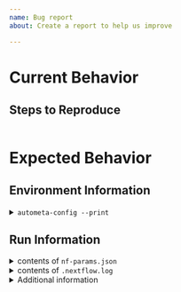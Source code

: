 ```yaml
---
name: Bug report
about: Create a report to help us improve

---
```


<!--
Hi!  Read this; it's important.

This is an issue tracker for Autometa.  File bug reports for Autometa here.

**please include all requested information below.**

If a maintainer determines more information is required to understand
your issue, and it is not provided (in a timely manner), your issue may be closed.

-->

# Current Behavior

<!-- What actually happens?
     If you want to include console output, please use "Steps to Reproduce" below. -->

## Steps to Reproduce

<!-- If the current behavior is a bug, please provide specific, minimal steps to independently reproduce.
     Include the exact autometa commands that reproduce the issue and their output between the ticks below. -->

```bash

```

# Expected Behavior
<!-- What do you think should happen? -->

## Environment Information

<details><summary><code>autometa-config --print</code></summary><p>

<!-- between the ticks below, paste the output of 'autometa-config --print' -->

```bash

```

</p></details>

## Run Information

<details><summary>contents of <code>nf-params.json</code></summary><p>
<!-- between the ticks below, paste the information from your input paramaters file
'cat </path/to/your/input/nf-params.json>' -->

```bash

```

</p></details>

<details><summary>contents of <code>.nextflow.log</code></summary><p>
<!-- between the ticks below, paste the information from the autometa written config file
within the output directory of the autometa run. 'cat </path/to/your/outdir/metagenome.config>' -->

```bash

```

</p></details>

<details><summary>Additional information</summary><p>
<!-- between the ticks below, paste any additional information generated during
the run that you think would be helpful for troubleshooting. -->

```bash

```

</p></details>
